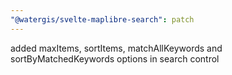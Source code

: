 ```yaml
---
"@watergis/svelte-maplibre-search": patch
---
```


added maxItems, sortItems, matchAllKeywords and sortByMatchedKeywords options in search control

